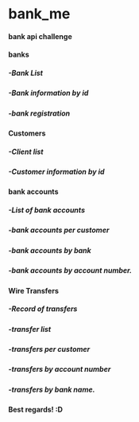 # bank_me
#### bank api challenge

#### banks
##### -Bank List
##### -Bank information by id
##### -bank registration
#### Customers
##### -Client list
##### -Customer information by id
#### bank accounts
##### -List of bank accounts
##### -bank accounts per customer
##### -bank accounts by bank
##### -bank accounts by account number.
#### Wire Transfers
##### -Record of transfers
##### -transfer list
##### -transfers per customer
##### -transfers by account number
##### -transfers by bank name.

#### Best regards! :D
